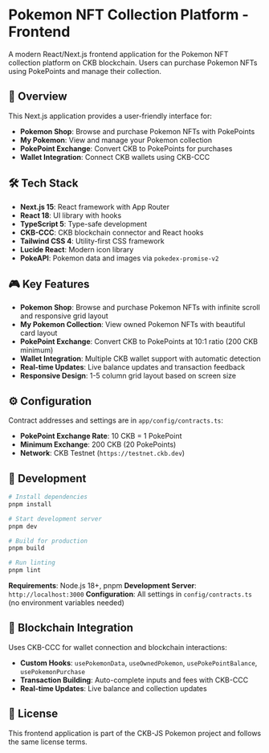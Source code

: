 # Pokemon NFT Collection Platform - Frontend

A modern React/Next.js frontend application for the Pokemon NFT collection platform on CKB blockchain. Users can purchase Pokemon NFTs using PokePoints and manage their collection.

## 🚀 Overview

This Next.js application provides a user-friendly interface for:
- **Pokemon Shop**: Browse and purchase Pokemon NFTs with PokePoints
- **My Pokemon**: View and manage your Pokemon collection
- **PokePoint Exchange**: Convert CKB to PokePoints for purchases
- **Wallet Integration**: Connect CKB wallets using CKB-CCC

## 🛠️ Tech Stack

- **Next.js 15**: React framework with App Router
- **React 18**: UI library with hooks
- **TypeScript 5**: Type-safe development
- **CKB-CCC**: CKB blockchain connector and React hooks
- **Tailwind CSS 4**: Utility-first CSS framework
- **Lucide React**: Modern icon library
- **PokeAPI**: Pokemon data and images via `pokedex-promise-v2`

## 🎮 Key Features

- **Pokemon Shop**: Browse and purchase Pokemon NFTs with infinite scroll and responsive grid layout
- **My Pokemon Collection**: View owned Pokemon NFTs with beautiful card layout
- **PokePoint Exchange**: Convert CKB to PokePoints at 10:1 ratio (200 CKB minimum)
- **Wallet Integration**: Multiple CKB wallet support with automatic detection
- **Real-time Updates**: Live balance updates and transaction feedback
- **Responsive Design**: 1-5 column grid layout based on screen size

## ⚙️ Configuration

Contract addresses and settings are in `app/config/contracts.ts`:
- **PokePoint Exchange Rate**: 10 CKB = 1 PokePoint
- **Minimum Exchange**: 200 CKB (20 PokePoints)
- **Network**: CKB Testnet (`https://testnet.ckb.dev`)

## 🔧 Development

```bash
# Install dependencies
pnpm install

# Start development server
pnpm dev

# Build for production
pnpm build

# Run linting
pnpm lint
```

**Requirements**: Node.js 18+, pnpm
**Development Server**: `http://localhost:3000`
**Configuration**: All settings in `config/contracts.ts` (no environment variables needed)

## 🔗 Blockchain Integration

Uses CKB-CCC for wallet connection and blockchain interactions:
- **Custom Hooks**: `usePokemonData`, `useOwnedPokemon`, `usePokePointBalance`, `usePokemonPurchase`
- **Transaction Building**: Auto-complete inputs and fees with CKB-CCC
- **Real-time Updates**: Live balance and collection updates

## 📄 License

This frontend application is part of the CKB-JS Pokemon project and follows the same license terms.